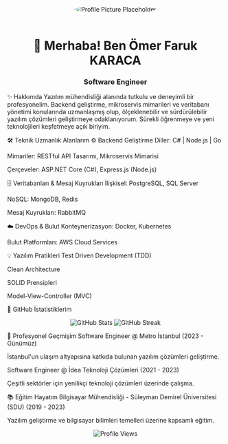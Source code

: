 <div align="center">
<img src="https://placehold.co/150x150/0077B5/FFFFFF?text=OFK" alt="Profile Picture Placeholder" style="border-radius:50%; margin-bottom: 20px;" />
<h1>👋 Merhaba! Ben Ömer Faruk KARACA</h1>
<h3>Software Engineer</h3>
</div>

<div align="center">


</div>

✨ Hakkımda
Yazılım mühendisliği alanında tutkulu ve deneyimli bir profesyonelim. Backend geliştirme, mikroservis mimarileri ve veritabanı yönetimi konularında uzmanlaşmış olup, ölçeklenebilir ve sürdürülebilir yazılım çözümleri geliştirmeye odaklanıyorum. Sürekli öğrenmeye ve yeni teknolojileri keşfetmeye açık biriyim.

🛠️ Teknik Uzmanlık Alanlarım
⚙️ Backend Geliştirme
Diller: C# | Node.js | Go

Mimariler: RESTful API Tasarımı, Mikroservis Mimarisi

Çerçeveler: ASP.NET Core (C#), Express.js (Node.js)

🗄️ Veritabanları & Mesaj Kuyrukları
İlişkisel: PostgreSQL, SQL Server

NoSQL: MongoDB, Redis

Mesaj Kuyrukları: RabbitMQ

☁️ DevOps & Bulut
Konteynerizasyon: Docker, Kubernetes

Bulut Platformları: AWS Cloud Services

💡 Yazılım Pratikleri
Test Driven Development (TDD)

Clean Architecture

SOLID Prensipleri

Model-View-Controller (MVC)

🚀 GitHub İstatistiklerim
<div align="center">
<img src="https://github-readme-stats.vercel.app/api?username=ofkrc&show_icons=true&theme=github_dark&hide_border=true&count_private=true" alt="GitHub Stats" />
<img src="https://github-readme-streak-stats.herokuapp.com/?user=ofkrc&theme=github_dark&hide_border=true" alt="GitHub Streak" />
</div>

💼 Profesyonel Geçmişim
Software Engineer @ Metro İstanbul (2023 - Günümüz)

İstanbul'un ulaşım altyapısına katkıda bulunan yazılım çözümleri geliştirme.

Software Engineer @ İdea Teknoloji Çözümleri (2021 - 2023)

Çeşitli sektörler için yenilikçi teknoloji çözümleri üzerinde çalışma.

📚 Eğitim Hayatım
Bilgisayar Mühendisliği - Süleyman Demirel Üniversitesi (SDU) (2019 - 2023)

Yazılım geliştirme ve bilgisayar bilimleri temelleri üzerine kapsamlı eğitim.

<div align="center">
<img src="https://komarev.com/ghpvc/?username=ofkrc&color=blue&style=flat-square&label=Profile+Views" alt="Profile Views" />
</div>

